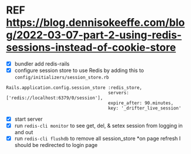 # REF https://blog.dennisokeeffe.com/blog/2022-03-07-part-2-using-redis-sessions-instead-of-cookie-store

* [x] bundler add redis-rails
* [x] configure session store to use Redis by adding this to `config/initializers/session_store.rb`
```
Rails.application.config.session_store :redis_store,
                                       servers: ['redis://localhost:6379/0/session'],
                                       expire_after: 90.minutes,
                                       key: '_drifter_live_session'
```
* [x] start server
* [x] run `redis-cli monitor` to see get, del, & setex session from logging in and out
* [x] run `redis-cli flushdb` to remove all session_store
*on page refresh I should be redirected to login page
